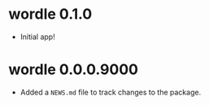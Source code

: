 # wordle 0.1.0

- Initial app!

# wordle 0.0.0.9000

* Added a `NEWS.md` file to track changes to the package.
